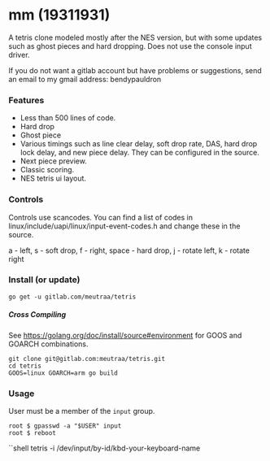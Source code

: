 # mm (19311931)
A tetris clone modeled mostly after the NES version, but with some updates such
as ghost pieces and hard dropping. Does not use the console input driver.

If you do not want a gitlab account but have problems or suggestions,
send an email to my gmail address: bendypauldron

### Features
* Less than 500 lines of code.
* Hard drop
* Ghost piece
* Various timings such as line clear delay, soft drop rate, DAS, hard drop lock delay,
  and new piece delay. They can be configured in the source.
* Next piece preview.
* Classic scoring.
* NES tetris ui layout.

### Controls
Controls use scancodes. You can find a list of codes in linux/include/uapi/linux/input-event-codes.h
and change these in the source.

a - left, s - soft drop, f - right, space - hard drop, j - rotate left, k - rotate right

### Install (or update)
```shell
go get -u gitlab.com/meutraa/tetris
```

##### Cross Compiling
See https://golang.org/doc/install/source#environment for GOOS and GOARCH combinations.
```shell
git clone git@gitlab.com:meutraa/tetris.git
cd tetris
GOOS=linux GOARCH=arm go build
```

### Usage
User must be a member of the `input` group.

```shell
root $ gpasswd -a "$USER" input
root $ reboot
```

``shell
tetris -i /dev/input/by-id/kbd-your-keyboard-name
```
